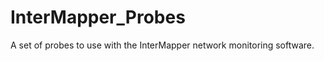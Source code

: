 InterMapper_Probes
==================

A set of probes to use with the InterMapper network monitoring software. 
